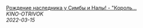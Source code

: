 <!--2024-01-19 01:01:52-->
<div class="yb">
  <a class="nodecor" href="/index.html?kinoroliki/rojdenie_naslednika_u_simby_i_naly_-_korol_lev_otryvok_iz_filma">
    <img class="preview" data-videoid="T_wBs93dba8" src="https://i.ytimg.com/vi/T_wBs93dba8/hqdefault.jpg" align="middle" alt="">
  </a>
  <div class="inlbl text">
    <a class="nodecor" href="/index.html?kinoroliki/rojdenie_naslednika_u_simby_i_naly_-_korol_lev_otryvok_iz_filma">Рождение наследника у Симбы и Налы! - "Король...</a><br>
    <i class="smaller2">KINO-OTRIVOK</i><br>
    <i class="smaller3">2022-03-15</i>
  </div>
</div>
